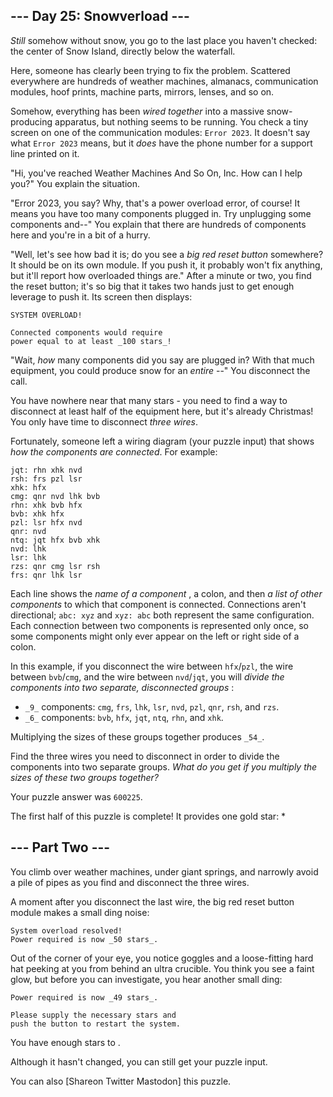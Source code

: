 ## \--- Day 25: Snowverload ---

 _Still_ somehow without snow, you go to the last place you haven't checked:
the center of Snow Island, directly below the waterfall.

Here, someone has clearly been trying to fix the problem. Scattered everywhere
are hundreds of weather machines, almanacs, communication modules, hoof
prints, machine parts, mirrors, lenses, and so on.

Somehow, everything has been _wired together_ into a massive snow-producing
apparatus, but nothing seems to be running. You check a tiny screen on one of
the communication modules: `Error 2023`. It doesn't say what `Error 2023`
means, but it _does_ have the phone number for a support line printed on it.

"Hi, you've reached Weather Machines And So On, Inc. How can I help you?" You
explain the situation.

"Error 2023, you say? Why, that's a power overload error, of course! It means
you have too many components plugged in. Try unplugging some components and--"
You explain that there are hundreds of components here and you're in a bit of
a hurry.

"Well, let's see how bad it is; do you see a _big red reset button_ somewhere?
It should be on its own module. If you push it, it probably won't fix
anything, but it'll report how overloaded things are." After a minute or two,
you find the reset button; it's so big that it takes two hands just to get
enough leverage to push it. Its screen then displays:

    
    
    SYSTEM OVERLOAD!
    
    Connected components would require
    power equal to at least _100 stars_!
    

"Wait, _how_ many components did you say are plugged in? With that much
equipment, you could produce snow for an _entire_ \--" You disconnect the
call.

You have nowhere near that many stars - you need to find a way to disconnect
at least half of the equipment here, but it's already Christmas! You only have
time to disconnect _three wires_.

Fortunately, someone left a wiring diagram (your puzzle input) that shows _how
the components are connected_. For example:

    
    
    jqt: rhn xhk nvd
    rsh: frs pzl lsr
    xhk: hfx
    cmg: qnr nvd lhk bvb
    rhn: xhk bvb hfx
    bvb: xhk hfx
    pzl: lsr hfx nvd
    qnr: nvd
    ntq: jqt hfx bvb xhk
    nvd: lhk
    lsr: lhk
    rzs: qnr cmg lsr rsh
    frs: qnr lhk lsr
    

Each line shows the _name of a component_ , a colon, and then _a list of other
components_ to which that component is connected. Connections aren't
directional; `abc: xyz` and `xyz: abc` both represent the same configuration.
Each connection between two components is represented only once, so some
components might only ever appear on the left or right side of a colon.

In this example, if you disconnect the wire between `hfx`/`pzl`, the wire
between `bvb`/`cmg`, and the wire between `nvd`/`jqt`, you will _divide the
components into two separate, disconnected groups_ :

  * `_9_` components: `cmg`, `frs`, `lhk`, `lsr`, `nvd`, `pzl`, `qnr`, `rsh`, and `rzs`.
  * `_6_` components: `bvb`, `hfx`, `jqt`, `ntq`, `rhn`, and `xhk`.

Multiplying the sizes of these groups together produces `_54_`.

Find the three wires you need to disconnect in order to divide the components
into two separate groups. _What do you get if you multiply the sizes of these
two groups together?_

Your puzzle answer was `600225`.

The first half of this puzzle is complete! It provides one gold star: *

## \--- Part Two ---

You climb over weather machines, under giant springs, and narrowly avoid a
pile of pipes as you find and disconnect the three wires.

A moment after you disconnect the last wire, the big red reset button module
makes a small ding noise:

    
    
    System overload resolved!
    Power required is now _50 stars_.
    

Out of the corner of your eye, you notice goggles and a loose-fitting hard hat
peeking at you from behind an ultra crucible. You think you see a faint glow,
but before you can investigate, you hear another small ding:

    
    
    Power required is now _49 stars_.
    
    Please supply the necessary stars and
    push the button to restart the system.
    

You have enough stars to .

Although it hasn't changed, you can still get your puzzle input.

You can also [Shareon Twitter Mastodon] this puzzle.

